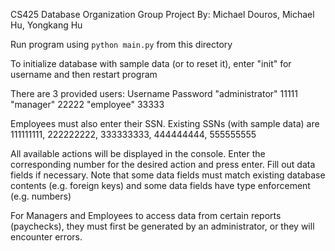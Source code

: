 CS425 Database Organization Group Project By: Michael Douros, Michael Hu, Yongkang Hu

Run program using `python main.py` from this directory

To initialize database with sample data (or to reset it), enter "init" for username and then restart program

There are 3 provided users:
	Username					Password
	"administrator"		11111
	"manager"					22222
	"employee"				33333

Employees must also enter their SSN. Existing SSNs (with sample data) are 111111111, 222222222, 333333333, 444444444, 555555555

All available actions will be displayed in the console. Enter the corresponding number for the desired action and press enter.
Fill out data fields if necessary. Note that some data fields must match existing database contents (e.g. foreign keys) and some data fields have type enforcement (e.g. numbers)

For Managers and Employees to access data from certain reports (paychecks), they must first be generated by an administrator, or they will encounter errors.
